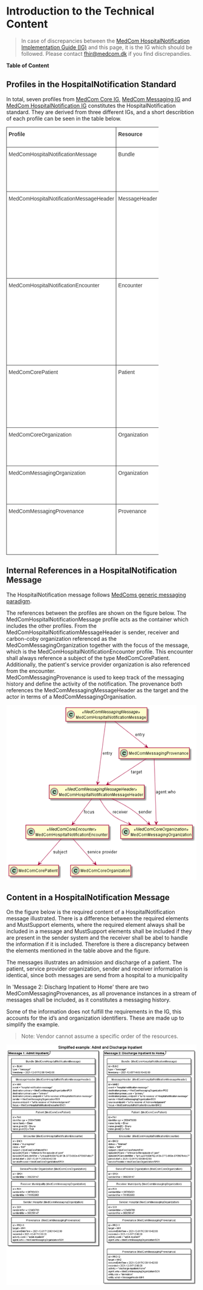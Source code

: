 # Introduction to the Technical Content

> In case of discrepancies between the <a href="https://build.fhir.org/ig/medcomdk/dk-medcom-hospitalnotification/" target="_blank">MedCom HospitalNotification Implementation Guide (IG)</a> and this page, it is the IG which should be followed. Please contact <fhir@medcom.dk> if you find discrepandies.

**Table of Content**


## Profiles in the HospitalNotification Standard

In total, seven profiles from <a href="https://build.fhir.org/ig/medcomdk/dk-medcom-core/" target="_blank">MedCom Core IG</a>, <a href="https://build.fhir.org/ig/medcomdk/dk-medcom-messaging/" target="_blank">MedCom Messaging IG</a> and <a href="https://build.fhir.org/ig/medcomdk/dk-medcom-hospitalnotification/" target="_blank">MedCom HospitalNotification IG</a> constitutes the HospitalNotification standard. They are derived from three different IGs, and a short describtion of each profile can be seen in the table below.

<style type="text/css">
.tg  {border-collapse:collapse;border-spacing:0;max-width:80%;}
.tg td{border-color:black;border-style:solid;border-width:1px;font-family:Arial, sans-serif;font-size:14px;
  overflow:hidden;padding:10px 5px;word-break:normal;}
.tg th{border-color:black;border-style:solid;border-width:1px;font-family:Arial, sans-serif;font-size:14px;
  font-weight:normal;overflow:hidden;padding:10px 5px;word-break:normal;}
.tg .tg-u4ay{background-color:#ffffff;border-color:#343434;color:#333333;text-align:left;vertical-align:top}
.tg .tg-1nuj{background-color:#ffffff;border-color:#343434;color:#333333;font-weight:bold;text-align:left;vertical-align:top}
</style>
<table class="tg">
<thead>
  <tr>
    <th class="tg-u4ay"><span style="font-weight:bold">Profile</span></th>
    <th class="tg-u4ay"><span style="font-weight:bold">Resource</span></th>
    <th class="tg-u4ay"><span style="font-weight:bold">Describtion</span></th>
    <th class="tg-u4ay"><span style="font-weight:bold">MustSupport elements</span></th>
    <th class="tg-1nuj">Implementation Guide Origin</th>
  </tr>
</thead>
<tbody>
  <tr>
    <td class="tg-u4ay">MedComHospitalNotificationMessage</td>
    <td class="tg-u4ay">Bundle</td>
    <td class="tg-u4ay">Acts as a container for the content of the message. The type of the Bundle shall always be 'message'.<br><br>Inherits from MedComMessagingMessage.</td>
    <td class="tg-u4ay">Message id<br>Timestamp<br>Reference to all included profiles</td>
    <td class="tg-u4ay">MedCom HospitalNotification</td>
  </tr>
  <tr>
    <td class="tg-u4ay">MedComHospitalNotificationMessageHeader</td>
    <td class="tg-u4ay">MessageHeader</td>
    <td class="tg-u4ay">The header of a message, which profile shall always be the first referenced profile, when the type of the Bundle is 'message'. This profile holds references to the fundamental information in a message such as sender, receiver and the content of the message.<br><br>Inherits from MedComMessagingMessageHeader.</td>
    <td class="tg-u4ay">MessagHeader id<br>Narrative text<br>Type of message<br>Sender Organization<br>Receiver Organization<br>Carbon Copy<br>Receiver of the receipt<br>Focus</td>
    <td class="tg-u4ay">MedCom HospitalNotification</td>
  </tr>
  <tr>
    <td class="tg-u4ay">MedComHospitalNotificationEncounter</td>
    <td class="tg-u4ay">Encounter</td>
    <td class="tg-u4ay">A meeting between a healthcare professional and a patient. In a HospitalNotification message the start time of the encounter represents the hospitalization of the patient.<br><br>Inherits from MedComCoreEncounter</td>
    <td class="tg-u4ay">Encounter status<br>Encounter classification<br>Subject of the encounter<br>Episode of care identifier<br>Start time of the encounter<br>Service provider organization</td>
    <td class="tg-u4ay">MedCom HospitalNotification</td>
  </tr>
  <tr>
    <td class="tg-u4ay">MedComCorePatient</td>
    <td class="tg-u4ay">Patient</td>
    <td class="tg-u4ay">Describes a citizen or patient, when exchanging a MedCom message.</td>
    <td class="tg-u4ay">Identifier (CPR-number)<br>Name<br>Address<br>Telecom<br>Managing Organization<br>Deceased or not</td>
    <td class="tg-u4ay">MedCom Core</td>
  </tr>
  <tr>
    <td class="tg-u4ay">MedComCoreOrganization</td>
    <td class="tg-u4ay">Organization</td>
    <td class="tg-u4ay">Information useful to identify an organization. In a HospitalNotification message it is used to describe the service provider organization. </td>
    <td class="tg-u4ay">Identifier (SOR-id)<br>Name</td>
    <td class="tg-u4ay">MedCom Core</td>
  </tr>
  <tr>
    <td class="tg-u4ay">MedComMessagingOrganization</td>
    <td class="tg-u4ay">Organization</td>
    <td class="tg-u4ay">Information useful to identify an sender or receiver organization. <br>Inherits from MedComCoreOrganization.</td>
    <td class="tg-u4ay">Identifier (SOR-id)<br>Identifier (EAN/GLN-id)<br>Name</td>
    <td class="tg-u4ay">MedCom Messaging</td>
  </tr>
  <tr>
    <td class="tg-u4ay">MedComMessagingProvenance</td>
    <td class="tg-u4ay">Provenance</td>
    <td class="tg-u4ay">Describes the activity and history of a message. It includes a reference to the target which is the MedComMessagingMessageHeader from the current message, the actors involved the activity and the previuos message if there is any.</td>
    <td class="tg-u4ay">Target<br>Timestamps<br>Activity<br>Actors<br>Reference to the previous message</td>
    <td class="tg-u4ay">MedCom Messaging</td>
  </tr>
</tbody>
</table>

## Internal References in a HospitalNotification Message

The HospitalNotification message follows <a href="https://medcomdk.github.io/dk-medcom-messaging/assets/documents/Intro-Technical-Spec-ENG.html" target="_blank">MedComs generic messaging paradigm</a>. 

The references between the profiles are shown on the figure below. The MedComHospitalNotificationMessage profile acts as the container which includes the other profiles. From the MedComHospitalNotificatiomMessageHeader is sender, receiver and carbon-coby organization referenced as the MedComMessagingOrganization together with the focus of the message, which is the MedComHospitalNotificationEncounter profile. This encounter shall always reference a subject of the type MedComCorePatient. Additionally, the patient's service provider organization is also referenced from the encounter. </br> 
MedComMessagingProvenance is used to keep track of the messaging history and define the activity of the notification. The provenance both references the MedComMessagingMessageHeader as the target and the actor in terms of a MedComMessagingOrganisation. 

![Show references between the profiles in an HospitalNotification message.](../images/HospitalNotification.png)

## Content in a HospitalNotification Message

On the figure below is the required content of a HospitalNotification message illustrated. There is a difference between the required elements and MustSupport elements, where the required element always shall be included in a message and MustSupport elements shall be included if they are present in the sender system and the receiver shall be abel to handle the information if it is included. Therefore is there a discrepancy between the elements mentioned in the table above and the figure. 

The messages illustrates an admission and discharge of a patient. The patient, service provider organization, sender and receiver information is identical, since both messages are send from a hospital to a municipality

In 'Message 2: Discharg Inpatient to Home' there are two MedComMessagingProvenances, as all provenance instances in a stream of messages shall be included, as it constitutes a messaging history. 

Some of the information does not fulfill the requirements in the IG, this accounts for the id’s and organization identifiers. These are made up to simplify the example.

> Note: Vendor cannot assume a specific order of the resources. 

![Shows the required content in each profiles of a MedCom HospitalNotification Message.](../images/HNAdmitFinish.png)






